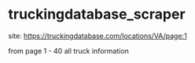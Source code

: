 # truckingdatabase_scraper
site: https://truckingdatabase.com/locations/VA/page:1


from page 1 - 40 all truck information  
